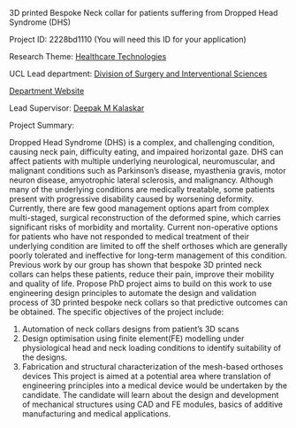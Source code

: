 3D printed Bespoke Neck collar for patients suffering from Dropped Head Syndrome (DHS)

Project ID: 2228bd1110
(You will need this ID for your application)

Research Theme: [Healthcare Technologies](../themes/healthcare-technologies.md)

UCL Lead department: [Division of Surgery and Interventional Sciences](../departments/division-of-surgery-and-interventional-sciences.md)

[Department Website](https://www.ucl.ac.uk/surgery)

Lead Supervisor: [Deepak M Kalaskar](https://iris.ucl.ac.uk/iris/browse/profile?upi=DKALA41)

Project Summary:

Dropped Head Syndrome (DHS) is a complex, and challenging condition, causing neck pain, difficulty eating, and impaired horizontal gaze. DHS can affect patients with multiple underlying neurological, neuromuscular, and malignant conditions such as Parkinson’s disease, myasthenia gravis, motor neuron disease, amyotrophic lateral sclerosis, and malignancy. 
 Although many of the underlying conditions are medically treatable, some patients present with progressive disability caused by worsening deformity. Currently, there are few good management options apart from complex multi-staged, surgical reconstruction of the deformed spine, which carries significant risks of morbidity and mortality. 
 Current non-operative options for patients who have not responded to medical treatment of their underlying condition are limited to off the shelf orthoses which are generally poorly tolerated and ineffective for long-term management of this condition.
 Previous work by our group has shown that bespoke 3D printed neck collars can helps these patients, reduce their pain, improve their mobility and quality of life. Propose PhD project aims to build on this work to use engineering design principles to automate the design and validation process of 3D printed bespoke neck collars so that predictive outcomes can be obtained. 
 The specific objectives of the project include: 
 1. Automation of neck collars designs from patient’s 3D scans
 2. Design optimisation using finite element(FE) modelling under physiological head and neck loading conditions to identify suitability of the designs. 
 3. Fabrication and structural characterization of the mesh-based orthoses devices 
 This project is aimed at a potential area where translation of engineering principles into a medical device would be undertaken by the candidate. The candidate will learn about the design and development of mechanical structures using CAD and FE modules, basics of additive manufacturing and medical applications.